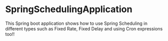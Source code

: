 # SpringSchedulingApplication

This Spring boot application shows how to use Spring Scheduling in different types such as
Fixed Rate, Fixed Delay and using Cron expressions too!!
